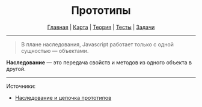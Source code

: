 <div align="center">

# Прототипы

[Главная](https://github.com/dollaween/junior-roadmap/)
|
[Карта](/roadmap/README.md)
|
[Теория](/theory/README.md)
|
[Тесты](/tests/README.md)
|
[Задачи](/tasks/README.md)

</div>

---

> В плане наследования, Javascript работает только с одной сущностью — объектами.

**Наследование** — это передача свойств и методов из одного объекта в другой.


---

Источники:
* [Наследование и цепочка прототипов](https://developer.mozilla.org/ru/docs/Web/JavaScript/Inheritance_and_the_prototype_chain)
